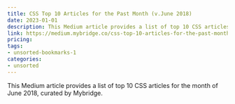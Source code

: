 ```yaml
---
title: CSS Top 10 Articles for the Past Month (v.June 2018)
date: 2023-01-01
description: This Medium article provides a list of top 10 CSS articles for the month of June 2018, curated by Mybridge.
link: https://medium.mybridge.co/css-top-10-articles-for-the-past-month-v-june-2018-ebc34387e727
pricing: 
tags: 
- unsorted-bookmarks-1 
categories: 
- unsorted 
---
```


This Medium article provides a list of top 10 CSS articles for the month of June 2018, curated by Mybridge.